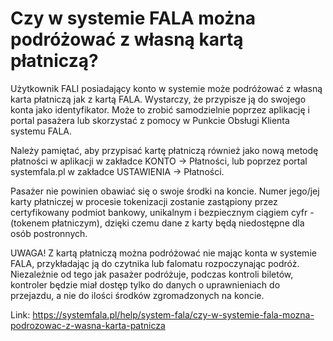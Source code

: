 # Czy w systemie FALA można podróżować z własną kartą płatniczą?


Użytkownik FALI posiadający konto w systemie może podróżować z własną karta płatniczą jak z kartą FALA. Wystarczy, że przypisze ją do swojego konta jako identyfikator. Może to zrobić samodzielnie poprzez aplikację i portal pasażera lub skorzystać z pomocy w Punkcie Obsługi Klienta systemu FALA. 


Należy pamiętać, aby przypisać kartę płatniczą również jako nową metodę płatności w aplikacji w zakładce KONTO \-\> Płatności, lub poprzez portal systemfala.pl w zakładce USTAWIENIA \-\> Płatności.


Pasażer nie powinien obawiać się o swoje środki na koncie. Numer jego/jej karty płatniczej w procesie tokenizacji zostanie zastąpiony przez certyfikowany podmiot bankowy, unikalnym i bezpiecznym ciągiem cyfr \- (tokenem płatniczym), dzięki czemu dane z karty będą niedostępne dla osób postronnych. 


UWAGA! Z kartą płatniczą można podróżować nie mając konta w systemie FALA, przykładając ją do czytnika lub falomatu rozpoczynając podróż. Niezależnie od tego jak pasażer podróżuje, podczas kontroli biletów, kontroler będzie miał dostęp tylko do danych o uprawnieniach do przejazdu, a nie do ilości środków zgromadzonych na koncie.




Link: https://systemfala.pl/help/system-fala/czy-w-systemie-fala-mozna-podrozowac-z-wasna-karta-patnicza
